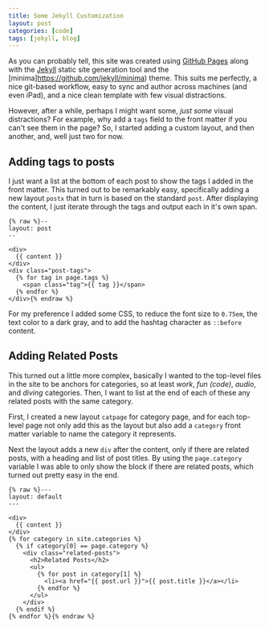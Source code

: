 ```yaml
---
title: Some Jekyll Customization
layout: post
categories: [code]
tags: [jekyll, blog]
---
```


As you can probably tell, this site was created using [GitHub Pages](https://pages.github.com/)
along with the [Jekyll](https://jekyllrb.com/) static site generation tool and the 
[minima]https://github.com/jekyll/minima) theme. This suits me perfectly, a nice git-based
workflow, easy to sync and author across machines (and even iPad), and a nice clean 
template with few visual distractions.

However, after a while, perhaps I might want some, _just some_ visual distractions? For
example, why add a `tags` field to the front matter if you can't see them in the page?
So, I started adding a custom layout, and then another, and, well just two for now.

## Adding tags to posts

I just want a list at the bottom of each post to show the tags I added in the front matter.
This turned out to be remarkably easy, specifically adding a new layout `postx` that
in turn is based on the standard `post`. After displaying the content, I just iterate
through the tags and output each in it's own span. 

```liquid
{% raw %}--
layout: post
--

<div>
  {{ content }}
</div>
<div class="post-tags">
  {% for tag in page.tags %}
    <span class="tag">{{ tag }}</span>
  {% endfor %}
</div>{% endraw %}
```

For my preference I added some CSS, to reduce the font size to `0.75em`, the text color
to a dark gray, and to add the hashtag character as `::before`  content.

## Adding Related Posts

This turned out a little more complex, basically I wanted to the top-level files in
the site to be anchors for categories, so at least _work_, _fun (code)_, _audio_, 
and _diving_ categories. Then, I want to list at the end of each of these any related
posts with the same category. 

First, I created a new layout `catpage` for category page, and for each top-level 
page not only add this as the layout but also add a `category` front matter variable
to name the category it represents.

Next the layout adds a new `div` after the content, only if there are related posts,
with a heading and list of post titles. By using the `page.category` variable I was
able to only show the block if there are related posts, which turned out pretty 
easy in the end.

```liquid
{% raw %}---
layout: default
---

<div>
  {{ content }}
</div>
{% for category in site.categories %}
  {% if category[0] == page.category %}
    <div class="related-posts">
      <h2>Related Posts</h2>
      <ul>
        {% for post in category[1] %}
          <li><a href="{{ post.url }}">{{ post.title }}</a></li>
        {% endfor %}
      </ul>
    </div>
  {% endif %}
{% endfor %}{% endraw %}
```
